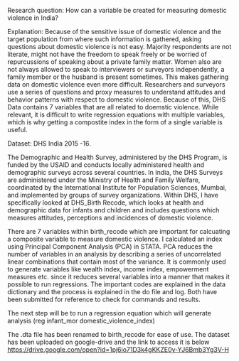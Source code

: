 Research question: How can a variable be created for measuring domestic violence in India?

Explanation: Because of the sensitive issue of domestic violence and the target population from where such information is gathered, asking questions about domestic violence is not easy. Majority respondents are not literate, might not have the freedom to speak freely or be worried of repurcussions of speaking about a private family matter. Women also are not always allowed to speak to interviewers or surveyors independently, a family member or the husband is present sometimes. This makes gathering data on domestic violence even more difficult. Researchers and surveyors use a series of questions and proxy measures to understand attitudes and behavior patterns with respect to domestic violence. Because of this, DHS Data contains 7 variables that are all related to doemstic violence. While relevant, it is difficult to write regression equations with multiple variables, which is why getting a compostite index in the form of a single variable is useful. 

Dataset: DHS India 2015 -16.

The Demographic and Health Survey, administered by the DHS Program, is funded by the USAID and conducts locally administered health and demographic surveys across several countries. In India, the DHS Surveys are administered under the Ministry of Health and Family Welfare, coordinated by the International Institute for Population Sciences, Mumbai, and implemented by groups of survey organizations. Within DHS, I have specifically looked at DHS_Birth Recode, which looks at health and demographic data for infants and children and includes questions which measures attitudes, perceptions and incidences of domestic violence. 

There are 7 variables within birth_recode which are important for calcuating a composite variable to measure domestic violence. I calculated an index using Principal Component Analysis (PCA) in STATA. PCA reduces the number of variables in an analysis by describing a series of uncorrelated linear combinations that contain most of the variance. It is commonly used to generate variables like wealth index, income index, empowerment measures etc. since it reduces several variables into a manner that makes it possible to run regressions. The important codes are explained in the data dictionary and the process is explained in the do file and log. Both have been submitted for reference to check for commands and results. 

The next step will be to run a regression equation which will generate analysis (reg infant_mor domestic_violence_index)

The .dta file has been renamed to birth_recode for ease of use. The dataset has been uploaded on google-drive and the link to access it is below https://drive.google.com/open?id=1pj6io71D3k4gKKZE0y-YJ6Bmb3Yg3V-H

